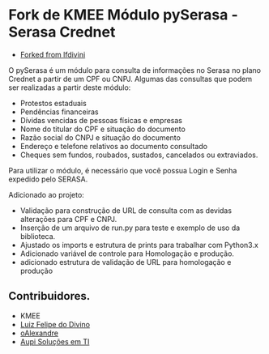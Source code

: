 # Fork de KMEE Módulo pySerasa - Serasa Crednet
- [Forked from lfdivini](https://github.com/lfdivino)

O pySerasa é um módulo para consulta de informações no Serasa no plano Crednet a partir de um CPF ou CNPJ.
Algumas das consultas que podem ser realizadas a partir deste módulo:

  - Protestos estaduais
  - Pendências financeiras
  - Dívidas vencidas de pessoas físicas e empresas
  - Nome do titular do CPF e situação do documento
  - Razão social do CNPJ e situação do documento
  - Endereço e telefone relativos ao documento consultado
  - Cheques sem fundos, roubados, sustados, cancelados ou extraviados.


Para utilizar o módulo, é necessário que você possua Login e Senha expedido pelo SERASA.

Adicionado ao projeto:
- Validação para construção de URL de consulta com as devidas alterações para CPF e CNPJ.
- Inserção de um arquivo de run.py para teste e exemplo de uso da biblioteca.
- Ajustado os imports e estrutura de prints para trabalhar com Python3.x
- Adicionado variável de controle para Homologação e produção.
- adicionado estrutura de validação de URL para homologação e produção

Contribuidores.
---
- KMEE
- [Luiz Felipe do Divino](https://github.com/lfdivino)
- [oAlexandre](https://github.com/oalexandre)
- [Aupi Soluções em TI](https://www.aupi.com.br)

